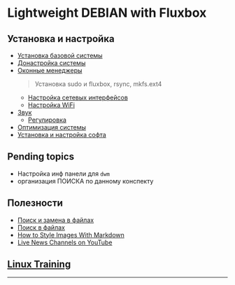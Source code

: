 # Lightweight DEBIAN with Fluxbox

## Установка и настройка

- [Установка базовой системы](base-inst/index.md)
- [Донастройка системы](aft-inst/index.md)
- [Оконные менеджеры](wms/index.md)
  > Установка sudo и fluxbox, rsync, mkfs.ext4
	- [Настройка сетевых интерфейсов](aft-inst/net-if.md)
	- [Настройка WiFi](aft-inst/wifi.md)
- [Звук](drivers.md)
  - [Регулировка](pavucontrol.md)
- [Оптимизация системы](sys-tune/index.md)
- [Установка и настройка софта](soft-inst/index.md)


## Pending topics

- Настройка инф панели для `dwm`
- организация ПОИСКА по данному конспекту

## Полезности

- [Поиск и замена в файлах](useful/find-replace-in-files.md)
- [Поиск в файлах](useful/find-in-files.md)
- [How to Style Images With Markdown](https://www.xaprb.com/blog/how-to-style-images-with-markdown/)
- [Live News Channels on YouTube](useful/news.md)

## [Linux Training](training/linux/index.md)
--- 
